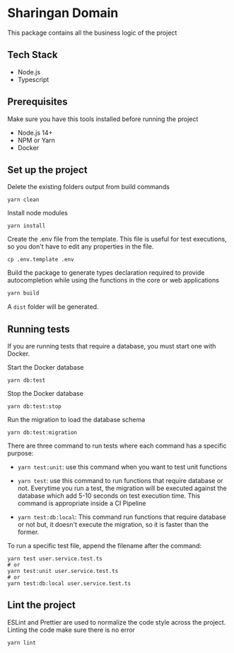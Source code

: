 # Sharingan Domain

This package contains all the business logic of the project

## Tech Stack
* Node.js
* Typescript

## Prerequisites
Make sure you have this tools installed before running the project
* Node.js 14+
* NPM or Yarn
* Docker

## Set up the project
Delete the existing folders output from build commands
```shell
yarn clean
```
Install node modules
````shell
yarn install
````
Create the .env file from the template. This file is useful for test executions, so you don't have to edit any properties in the file.
```shell
cp .env.template .env
```

Build the package to generate types declaration required to provide autocompletion while using the functions in the core or web applications
```bash
yarn build
```
A `dist` folder will be generated.

## Running tests
If you are running tests that require a database, you must start one with Docker.

Start the Docker database
```shell
yarn db:test
```
Stop the Docker database
```shell
yarn db:test:stop
```
Run the migration to load the database schema
```shell
yarn db:test:migration
```

There are three command to run tests where each command has a specific purpose:
- `yarn test:unit`: use this command when you want to test unit functions


- `yarn test`: use this command to run functions that require database or not. Everytime you run a test, the migration will be executed against the database
which add 5-10 seconds on test execution time. This command is appropriate inside a CI Pipeline


- `yarn test:db:local`: This command run functions that require database or not but, it doesn't execute the migration, so it is faster than the former.

To run a specific test file, append the filename after the command:
```shell
yarn test user.service.test.ts
# or
yarn test:unit user.service.test.ts
# or
yarn test:db:local user.service.test.ts
```

## Lint the project
ESLint and Prettier are used to normalize the code style across the project. 
Linting the code make sure there is no error
```shell
yarn lint
```
